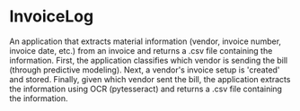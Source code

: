# InvoiceLog
An application that extracts material information (vendor, invoice number, invoice date, etc.) from an invoice and returns a .csv file containing the information.  First, the application classifies which vendor is sending the bill (through predictive modeling).  Next, a vendor's invoice setup is 'created' and stored.  Finally, given which vendor sent the bill, the application extracts the information using OCR (pytesseract) and returns a .csv file containing the information.
